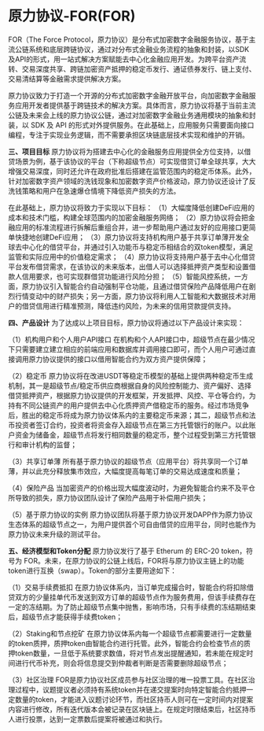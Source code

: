 # 

# 原力协议-FOR(FOR)

FOR（The Force Protocol，原力协议）是分布式加密数字金融服务协议，基于主流公链系统和底层跨链协议，通过对分布式金融业务流程的抽象和封装，以SDK及API的形式，用一站式解决方案赋能去中心化金融应用开发。为跨平台资产流转、交易深度共享、跨链加密资产抵押的稳定币发行、通证债券发行、链上支付、交易清结算等金融需求提供解决方案。

原力协议致力于打造一个开源的分布式加密数字金融开放平台，向加密数字金融服务应用开发者提供基于跨链技术的解决方案。具体而言，原力协议将基于当前主流公链及未来会上线的原力协议公链，通过对加密数字金融业务通用模块的抽象和封装，以 SDK 及 API 的形式对外提供服务。在此基础上，应用服务只需要面向接口编程，专注于实现业务逻辑，而不需要承担区块链底层技术实现和维护的开销。

**三、项目目标**
原力协议将为搭建去中心化的金融服务应用提供全方位支持，以借贷场景为例，基于该协议的平台（下称超级节点）可实现借贷订单全球共享，大大增强交易深度，同时还允许在政府批准后搭建在监管范围内的稳定币体系。此外，针对加密数字资产领域的洗钱现象和加密数字资产价格波动，原力协议还设计了反洗钱策略和用户在急速爆仓情境下降低资产损失的方法。

在此基础上，原力协议将致力于实现以下目标：
（1）大幅度降低创建DeFi应用的成本和技术门槛，构建全球范围内的加密金融服务网络；
（2）原力协议将会把金融应用的标准流程进行拆解后重组合并，进一步帮助用户通过友好的应用接口更简单快捷地创建DeFi应用；
（3）原力协议将支持机构用户基于共享订单薄开发全球去中心化的借贷平台，并通过引入功能币与稳定币相结合的双token模型，满足监管和实际应用中的价值稳定需求；
（4）原力协议将支持用户基于去中心化借贷平台发布借贷需求，在该协议的未来版本，出借人可以选择抵押资产类型和设置借款人信用要求，也可实现群借贷功能进行风险分担；
（5）智能风控系统，一方面，原力协议引入智能合约自动强制平仓功能，且通过借贷保险产品降低用户在剧烈行情变动中的财产损失；另一方面，原力协议将利用人工智能和大数据技术对用户的借贷信用进行精准预测，降低违约风险，为未来的信用贷款提供支持。

**四、产品设计**
为了达成以上项目目标，原力协议将通过以下产品设计来实现：

（1）机构用户和个人用户API接口
在机构和个人API接口中，超级节点在最少情况下只需要建立建立相应的前端应用和数据库并调用接口即可，而个人用户可通过直接调用原力协议提供的接口以借用智能合约为双方资产提供保障；

（2）稳定币
原力协议将在改进USDT等稳定币模型的基础上提供两种稳定币生成机制，其一是超级节点/稳定币供应商根据自身的风险控制能力、资产偏好、选择借贷抵押资产，根据原力协议提供的开发框架，开发抵押、风控、平仓等合约，为持有不同公链资产的用户提供去中心化质押资产借稳定币的服务。经过市场竞争后，胜出的稳定币将成为原力协议体系内的主要稳定币来源；其二，超级节点和法币投资者签订合约，投资者将资金存入超级节点在第三方托管银行的账户。以此账户资金为储备金，超级节点将发行相同数量的稳定币，整个过程受到第三方托管银行和审计机构的监督；

（3）共享订单薄
所有基于原力协议的超级节点（应用平台）将共享同一个订单薄，并以此充分释放集市效应，大幅度提高每笔订单的交易达成速度和质量；

（4）保险产品
当加密资产的价格出现大幅度波动时，为避免智能合约来不及平仓所导致的损失，原力协议团队设计了保险产品用于补偿用户损失；

（5）基于原力协议的实例
原力协议团队将基于原力协议开发DAPP作为原力协议生态体系的超级节点之一，为用户提供首个可自由借贷的应用平台，同时也能作为原力协议未来升级的测试平台。

**五、经济模型和Token分配**
原力协议发行了基于 Etherum 的 ERC-20 token，符号为 FOR。未来，在原力协议的公链上线后，FOR将与原力协议主链上的功能token进行互换（swap）。Token的部分主要用途如下：

（1）交易手续费抵扣
在原力协议体系内，当订单完成撮合时，智能合约将扣除借贷双方的少量挂单代币发送到双方订单的超级节点作为服务费用，但该手续费存在一定的冻结期。为了防止超级节点集中抛售，影响市场，只有手续费的冻结期结束后，超级节点才能获得手续费token；

（2）Staking和节点挖矿
在原力协议体系内每一个超级节点都需要进行一定数量的token质押，质押token由智能合约进行托管。此外，智能合约会检查节点的质押token数量，一旦低于系统要求数值，将对节点发出提醒通知，若未能在规定时间进行代币补充，则会将信息提交到仲裁者判断是否需要删除超级节点；

（3）社区治理
FOR是原力协议社区成员参与社区治理的唯一投票工具。在社区治理过程中，议题提议者必须持有系统token并在递交提案时向特定智能合约抵押一定数量的token，才能进入议题讨论环节，而社区持币人则可在一定时间内对提案内容进行修改，所有迭代版本会被记录在区块链上。在规定时限结束后，社区持币人进行投票，达到一定票数后提案将被通过和执行。

